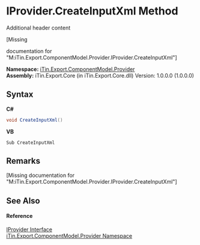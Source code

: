 # IProvider.CreateInputXml Method 
Additional header content 

\[Missing <summary> documentation for "M:iTin.Export.ComponentModel.Provider.IProvider.CreateInputXml"\]

**Namespace:**&nbsp;<a href="723a96b5-5779-2554-cf17-05149bfcb802">iTin.Export.ComponentModel.Provider</a><br />**Assembly:**&nbsp;iTin.Export.Core (in iTin.Export.Core.dll) Version: 1.0.0.0 (1.0.0.0)

## Syntax

**C#**<br />
``` C#
void CreateInputXml()
```

**VB**<br />
``` VB
Sub CreateInputXml
```


## Remarks
\[Missing <remarks> documentation for "M:iTin.Export.ComponentModel.Provider.IProvider.CreateInputXml"\]

## See Also


#### Reference
<a href="04a444f9-1d39-11f4-78b0-bb6b5450764a">IProvider Interface</a><br /><a href="723a96b5-5779-2554-cf17-05149bfcb802">iTin.Export.ComponentModel.Provider Namespace</a><br />